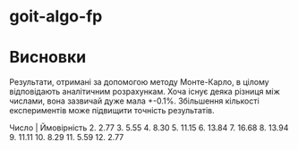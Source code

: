 # goit-algo-fp

# Висновки

Результати, отримані за допомогою методу Монте-Карло, в цілому відповідають аналітичним розрахункам. Хоча існує деяка різниця між числами, вона зазвичай дуже мала +-0.1%. Збільшення кількості експериментів може підвищити точність результатів.

Число | Ймовірність
2. 2.77
3. 5.55
4. 8.30
5. 11.15
6. 13.84
7. 16.68
8. 13.94
9. 11.11
10. 8.29
11. 5.59
12. 2.77
